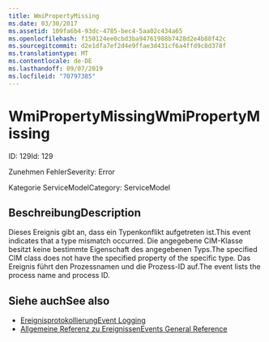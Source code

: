 ```yaml
---
title: WmiPropertyMissing
ms.date: 03/30/2017
ms.assetid: 109fa6b4-93dc-4785-bec4-5aa02c434a65
ms.openlocfilehash: f150124ee0cbd3ba94761988b7428d2e4b88f42c
ms.sourcegitcommit: d2e1dfa7ef2d4e9ffae3d431cf6a4ffd9c8d378f
ms.translationtype: MT
ms.contentlocale: de-DE
ms.lasthandoff: 09/07/2019
ms.locfileid: "70797385"
---
```

# <a name="wmipropertymissing"></a><span data-ttu-id="2be60-102">WmiPropertyMissing</span><span class="sxs-lookup"><span data-stu-id="2be60-102">WmiPropertyMissing</span></span>
<span data-ttu-id="2be60-103">ID: 129</span><span class="sxs-lookup"><span data-stu-id="2be60-103">Id: 129</span></span>  
  
 <span data-ttu-id="2be60-104">Zunehmen Fehler</span><span class="sxs-lookup"><span data-stu-id="2be60-104">Severity: Error</span></span>  
  
 <span data-ttu-id="2be60-105">Kategorie ServiceModel</span><span class="sxs-lookup"><span data-stu-id="2be60-105">Category: ServiceModel</span></span>  
  
## <a name="description"></a><span data-ttu-id="2be60-106">Beschreibung</span><span class="sxs-lookup"><span data-stu-id="2be60-106">Description</span></span>  
 <span data-ttu-id="2be60-107">Dieses Ereignis gibt an, dass ein Typenkonflikt aufgetreten ist.</span><span class="sxs-lookup"><span data-stu-id="2be60-107">This event indicates that a type mismatch occurred.</span></span> <span data-ttu-id="2be60-108">Die angegebene CIM-Klasse besitzt keine bestimmte Eigenschaft des angegebenen Typs.</span><span class="sxs-lookup"><span data-stu-id="2be60-108">The specified CIM class does not have the specified property of the specific type.</span></span> <span data-ttu-id="2be60-109">Das Ereignis führt den Prozessnamen und die Prozess-ID auf.</span><span class="sxs-lookup"><span data-stu-id="2be60-109">The event lists the process name and process ID.</span></span>  
  
## <a name="see-also"></a><span data-ttu-id="2be60-110">Siehe auch</span><span class="sxs-lookup"><span data-stu-id="2be60-110">See also</span></span>

- [<span data-ttu-id="2be60-111">Ereignisprotokollierung</span><span class="sxs-lookup"><span data-stu-id="2be60-111">Event Logging</span></span>](index.md)
- [<span data-ttu-id="2be60-112">Allgemeine Referenz zu Ereignissen</span><span class="sxs-lookup"><span data-stu-id="2be60-112">Events General Reference</span></span>](events-general-reference.md)
